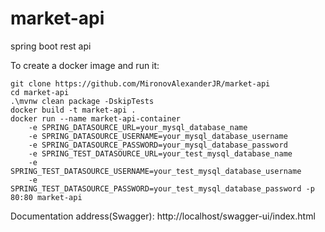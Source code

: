 # market-api
spring boot rest api 

To create a docker image and run it:
```
git clone https://github.com/MironovAlexanderJR/market-api
cd market-api
.\mvnw clean package -DskipTests
docker build -t market-api .
docker run --name market-api-container 
    -e SPRING_DATASOURCE_URL=your_mysql_database_name 
    -e SPRING_DATASOURCE_USERNAME=your_mysql_database_username 
    -e SPRING_DATASOURCE_PASSWORD=your_mysql_database_password 
    -e SPRING_TEST_DATASOURCE_URL=your_test_mysql_database_name 
    -e SPRING_TEST_DATASOURCE_USERNAME=your_test_mysql_database_username
    -e SPRING_TEST_DATASOURCE_PASSWORD=your_test_mysql_database_password -p 80:80 market-api
```

Documentation address(Swagger): http://localhost/swagger-ui/index.html

